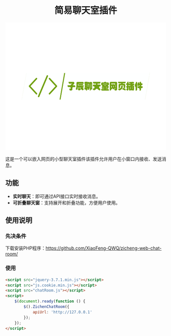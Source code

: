 <center>
    <h1>简易聊天室插件</h1>
    <img height="400px" src="logo.png"></img>
</center>

这是一个可以嵌入网页的小型聊天室插件该插件允许用户在小窗口内接收、发送消息。

## 功能

- **实时聊天**：即可通过API接口实时接收消息。
- **可折叠聊天窗**：支持展开和折叠功能，方便用户使用。

## 使用说明

### 先决条件
下载安装PHP程序：https://github.com/XiaoFeng-QWQ/zicheng-web-chat-room/

### 使用
```html
<script src="jquery-3.7.1.min.js"></script>
<script src="js.cookie.min.js"></script>
<script src="chatRoom.js"></script>
<script>
    $(document).ready(function () {
        $().ZichenChatRoom({
            apiUrl: 'http://127.0.0.1'
        });
    });
</script>
```